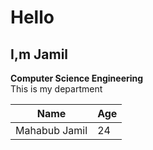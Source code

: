 # Hello
## I,m Jamil
**Computer Science Engineering**\
This is my department

|Name|Age|
|----|----|
|Mahabub Jamil|24|